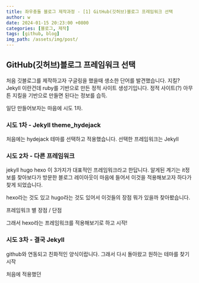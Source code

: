 ```yaml
---
title: 좌우충돌 블로그 제작과정 - [1] GitHub(깃허브)블로그 프레임워크 선택
author: w
date: 2024-01-15 20:23:00 +0800
categories: [블로그, 제작]
tags: [github, blog]
img_path: /assets/img/post/
---
```


## GitHub(깃허브)블로그 프레임워크 선택

처음 깃블로그를 제작하고자 구글링을 했을때 생소한 단어를 발견했습니다.
지킬? Jekyll 이란건데 ruby를 기반으로 만든 정적 사이트 생성기입니다.
정적 사이트(?) 아무튼 지킬을 기반으로 만들면 된다는 정보를 습득.

일단 만들어보자는 마음에 시도 1차.

### 시도 1차 - Jekyll theme_hydejack

처음에는 hydejack 테마를 선택하고 적용했습니다.
선택한 프레임워크는 Jekyll

### 시도 2차 - 다른 프레임워크

jekyll hugo hexo 이 3가지가 대표적인 프레임워크라고 한답니다.
알게된 계기는 it정보를 찾아보다가 방문한 블로그 레이아웃이 마음에 들어서
이것을 적용해보고자 하다가 찾게 되었습니다.

hexo라는 것도 있고 hugo라는 것도 있어서 이것들의 장점 뭐가 있을까 찾아봤습니다.

프레임워크 별 장점 / 단점

그래서 hexo라는 프레임워크를 적용해보기로 하고 시작!

### 시도 3차 - 결국 Jekyll

github와 연동되고 친화적인 양식이랍니다.
그래서 다시 돌아왔고 원하는 테마를 찾기 시작

처음에 적용했던
